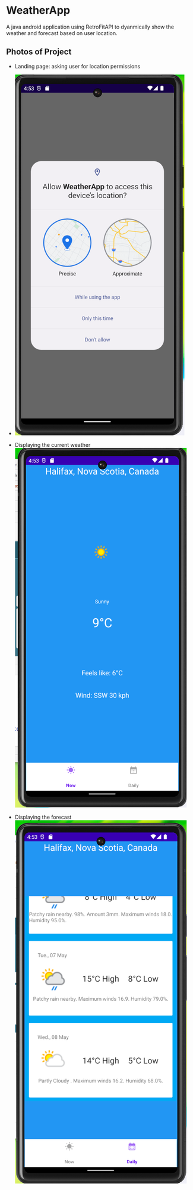 # WeatherApp

A java android application using RetroFitAPI to dyanmically show the weather and forecast based on user location. 

## Photos of Project

- Landing page: asking user for location permissions
- ![](https://github.com/romelt777/WeatherApp/blob/main/readme_docs/landing_page.png)
  
- Displaying the current weather
![](https://github.com/romelt777/WeatherApp/blob/main/readme_docs/current_weather.png)

- Displaying the forecast
![](https://github.com/romelt777/WeatherApp/blob/main/readme_docs/forecast.png)
